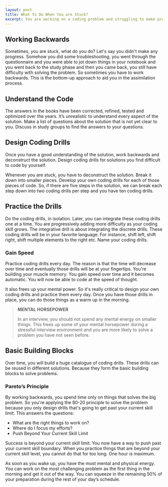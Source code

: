 ```yaml
---
layout: post
title: What to Do When You are Stuck?
excerpt: You are working on a coding problem and struggling to make progress to solve the problem. You look at a the solution for the problem, you are totally lost and cannot understand the code. How do you get past this obstacle?
---
```


## Working Backwards

Sometimes, you are stuck, what do you do? Let's say you didn't make any progress. Somehow you did some troubleshooting, you went through the questionnaire and you were able to jot down things in your notebook and you went back to the study phase and then you came back, you still have difficulty with solving the problem. So sometimes you have to work backwards. This is the bottom-up approach to aid you in the assimilation process.

## Understand the Code

The answers in the books have been corrected, refined, tested and optimized over the years. It’s unrealistic to understand every aspect of the solution. Make a list of questions about the solution that is not yet clear to you. Discuss in study groups to find the answers to your questions.

## Design Coding Drills

Once you have a good understanding of the solution, work backwards and deconstruct the solution. Design coding drills for solutions you find difficult to code by yourself. 

Whenever you are stuck, you have to deconstruct the solution. Break it down into smaller pieces. Develop your own coding drills for each of those pieces of code. So, if there are five steps in the solution, we can break each step down into two coding drills per step and you have ten coding drills.

## Practice the Drills

Do the coding drills, in isolation. Later, you can integrate these coding drills one at a time. You are progressively adding more difficulty as your coding skill grows. The integrative drill is about integrating the discrete drills. These coding drills will be in your favorite language. For instance, shift left, shift right, shift multiple elements to the right etc. Name your coding drills. 

### Gain Speed

Practice coding drills every day. The reason is that the time will decrease over time and eventually those drills will be at your fingertips. You're building your muscle memory. You gain speed over time and it becomes automatic. You will now be able to code at the speed of thought.
 
It also frees up your mental power. So it's really critical to design your own coding drills and practice them every day. Once you have those drills in place, you can do those things as a warm up in the morning. 

<blockquote class="note">
  <strong>MENTAL HORSEPOWER</strong> 
  <p>
    In an interview, you should not spend any mental energy on smaller things. This frees up some of your mental horsepower during a stressful interview environment and you are more likely to solve a problem you have not seen before.
  </p>
</blockquote>
 
## Basic Building Blocks

Over time, you will build a huge catalogue of coding drills. These drills can be reused in different solutions. Because they form the basic building blocks to solve problems.

### Pareto’s Principle

By working backwards, you spend time only on things that solves the big problem. So you're applying the 80-20 principle to solve the problem because you only design drills that's going to get past your current skill limit. This answers the questions:

- What are the right things to work on?
- Where do I focus my efforts?
- Push Beyond Your Current Skill Limit

Success is beyond your current skill limit. You now have a way to push past your current skill boundary. When you practice things that are beyond your current skill level, you cannot do that for too long. One hour is maximum. 

As soon as you wake up, you have the most mental and physical energy. You can work on the most challenging problem as the first thing in the morning and get it out of the way. You can squeeze in the remaining 50% of your preparation during the rest of your day’s schedule. 
